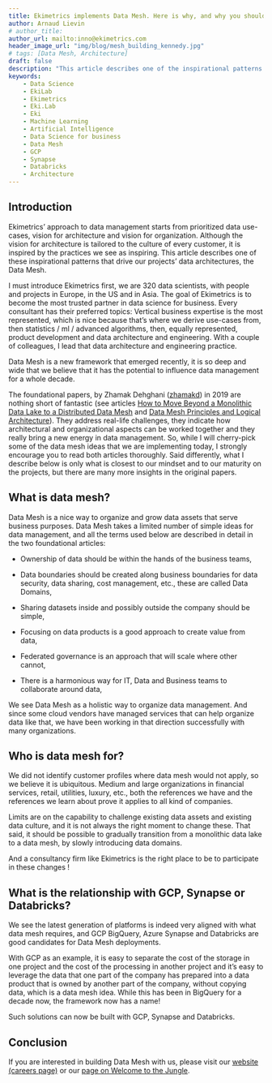```yaml
---
title: Ekimetrics implements Data Mesh. Here is why, and why you should join us
author: Arnaud Lievin
# author_title:
author_url: mailto:inno@ekimetrics.com
header_image_url: "img/blog/mesh_building_kennedy.jpg"
# tags: [Data Mesh, Architecture]
draft: false
description: "This article describes one of the inspirational patterns that drive our projects’ data architectures, the Data Mesh."
keywords:
    - Data Science
    - EkiLab
    - Ekimetrics
    - Eki.Lab
    - Eki
    - Machine Learning
    - Artificial Intelligence
    - Data Science for business
    - Data Mesh
    - GCP
    - Synapse
    - Databricks
    - Architecture
---
```


<!--truncate-->


## Introduction

Ekimetrics’ approach to data management starts from prioritized data use-cases, vision for architecture and vision for organization. Although the vision for architecture is tailored to the culture of every customer, it is inspired by the practices we see as inspiring. This article describes one of these inspirational patterns that drive our projects’ data architectures, the Data Mesh.

 

I must introduce Ekimetrics first, we are 320 data scientists, with people and projects in Europe, in the US and in Asia. The goal of Ekimetrics is to become the most trusted partner in data science for business. Every consultant has their preferred topics: Vertical business expertise is the most represented, which is nice because that’s where we derive use-cases from, then statistics / ml / advanced algorithms, then, equally represented, product development and data architecture and engineering. With a couple of colleagues, I lead that data architecture and engineering practice.

 

Data Mesh is a new framework that emerged recently, it is so deep and wide that we believe that it has the potential to influence data management for a whole decade.

 

The foundational papers, by Zhamak Dehghani ([zhamakd](https://twitter.com/zhamakd)) in 2019 are nothing short of fantastic (see articles [How to Move Beyond a Monolithic Data Lake to a Distributed Data Mesh](https://martinfowler.com/articles/data-monolith-to-mesh.html)  and [Data Mesh Principles and Logical Architecture](https://martinfowler.com/articles/data-mesh-principles.html)). They address real-life challenges, they indicate how architectural and organizational aspects can be worked together and they really bring a new energy in data management. So, while I will cherry-pick some of the data mesh ideas that we are implementing today, I strongly encourage you to read both articles thoroughly. Said differently, what I describe below is only what is closest to our mindset and to our maturity on the projects, but there are many more insights in the original papers.

 

 

## What is data mesh?

Data Mesh is a nice way to organize and grow data assets that serve business purposes. Data Mesh takes a limited number of simple ideas for data management, and all the terms used below are described in detail in the two foundational articles:

- Ownership of data should be within the hands of the business teams,

- Data boundaries should be created along business boundaries for data security, data sharing, cost management, etc., these are called Data Domains,

- Sharing datasets inside and possibly outside the company should be simple,

- Focusing on data products is a good approach to create value from data,

- Federated governance is an approach that will scale where other cannot,

- There is a harmonious way for IT, Data and Business teams to collaborate around data,

 

We see Data Mesh as a holistic way to organize data management. And since some cloud vendors have managed services that can help organize data like that, we have been working in that direction successfully with many organizations.

<!-- ![](img/data_mesh/image-20220207-172923.png)
<div align="center"> Logical architecture of data mesh approach
 </div>
 <br/> -->

 

## Who is data mesh for?

We did not identify customer profiles where data mesh would not apply, so we believe it is ubiquitous. Medium and large organizations in financial services, retail, utilities, luxury, etc., both the references we have and the references we learn about prove it applies to all kind of companies.

 

Limits are on the capability to challenge existing data assets and existing data culture, and it is not always the right moment to change these. That said, it should be possible to gradually transition from a monolithic data lake to a data mesh, by slowly introducing data domains.

 

And a consultancy firm like Ekimetrics is the right place to be to participate in these changes !

 

 

## What is the relationship with GCP, Synapse or Databricks?

We see the latest generation of platforms is indeed very aligned with what data mesh requires, and GCP BigQuery, Azure Synapse and Databricks are good candidates for Data Mesh deployments.

 

With GCP as an example, it is easy to separate the cost of the storage in one project and the cost of the processing in another project and it’s easy to leverage the data that one part of the company has prepared into a data product that is owned by another part of the company, without copying data, which is a data mesh idea. While this has been in BigQuery for a decade now, the framework now has a name!

 

Such solutions can now be built with GCP, Synapse and Databricks.

 

## Conclusion

If you are interested in building Data Mesh with us, please visit our [website (careers page)](https://ekimetrics.com/careers/) or our [page on Welcome to the Jungle](https://www.welcometothejungle.com/fr/companies/ekimetrics).